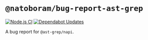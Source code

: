 # `@natoboram/bug-report-ast-grep`

[![Node.js CI](https://github.com/NatoBoram/bug-report-ast-grep/actions/workflows/node.js.yaml/badge.svg)](https://github.com/NatoBoram/bug-report-ast-grep/actions/workflows/node.js.yaml) [![Dependabot Updates](https://github.com/NatoBoram/bug-report-ast-grep/actions/workflows/dependabot/dependabot-updates/badge.svg)](https://github.com/NatoBoram/bug-report-ast-grep/actions/workflows/dependabot/dependabot-updates)

A bug report for `@ast-grep/napi`.
